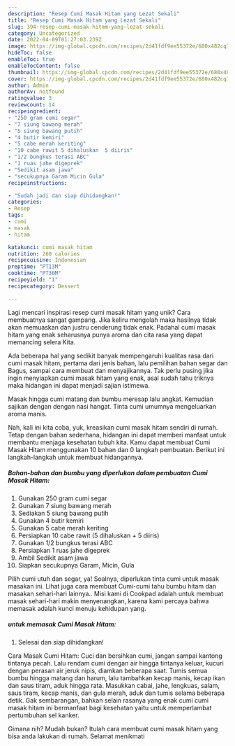 ```yaml
---
description: "Resep Cumi Masak Hitam yang Lezat Sekali"
title: "Resep Cumi Masak Hitam yang Lezat Sekali"
slug: 394-resep-cumi-masak-hitam-yang-lezat-sekali
category: Uncategorized
date: 2022-04-09T01:27:03.239Z
image: https://img-global.cpcdn.com/recipes/2d41fdf9ee55372e/680x482cq70/cumi-masak-hitam-foto-resep-utama.jpg
hideToc: false
enableToc: true
enableTocContent: false
thumbnail: https://img-global.cpcdn.com/recipes/2d41fdf9ee55372e/680x482cq70/cumi-masak-hitam-foto-resep-utama.jpg
cover: https://img-global.cpcdn.com/recipes/2d41fdf9ee55372e/680x482cq70/cumi-masak-hitam-foto-resep-utama.jpg
author: Admin
authorAv: notfound
ratingvalue: 3
reviewcount: 14
recipeingredient:
- "250 gram cumi segar"
- "7 siung bawang merah"
- "5 siung bawang putih"
- "4 butir kemiri"
- "5 cabe merah keriting"
- "10 cabe rawit 5 dihaluskan  5 diiris"
- "1/2 bungkus terasi ABC"
- "1 ruas jahe digeprek"
- "Sedikit asam jawa"
- "secukupnya Garam Micin Gula"
recipeinstructions:

- "Sudah jadi dan siap dihidangkan!"
categories:
- Resep
tags:
- cumi
- masak
- hitam

katakunci: cumi masak hitam 
nutrition: 260 calories
recipecuisine: Indonesian
preptime: "PT13M"
cooktime: "PT30M"
recipeyield: "1"
recipecategory: Dessert

---
```





Lagi mencari inspirasi resep cumi masak hitam yang unik? Cara membuatnya sangat gampang. Jika keliru mengolah maka hasilnya tidak akan memuaskan dan justru cenderung tidak enak. Padahal cumi masak hitam yang enak seharusnya punya aroma dan cita rasa yang dapat memancing selera Kita.





Ada beberapa hal yang sedikit banyak mempengaruhi kualitas rasa dari cumi masak hitam, pertama dari jenis bahan, lalu pemilihan bahan segar dan Bagus, sampai cara membuat dan menyajikannya. Tak perlu pusing jika ingin menyiapkan cumi masak hitam yang enak,      asal sudah tahu triknya maka hidangan ini dapat menjadi sajian istimewa.














Masak hingga cumi matang dan bumbu meresap lalu angkat. Kemudian sajikan dengan dengan nasi hangat. Tinta cumi umumnya mengeluarkan aroma manis.






Nah, kali ini kita coba, yuk, kreasikan cumi masak hitam sendiri di rumah. Tetap dengan bahan sederhana, hidangan ini dapat memberi manfaat untuk membantu menjaga kesehatan tubuh kita. Kamu dapat membuat Cumi Masak Hitam menggunakan 10 bahan dan 0 langkah pembuatan. Berikut ini langkah-langkah untuk membuat hidangannya.

<!--inarticleads1-->

##### Bahan-bahan dan bumbu yang diperlukan dalam pembuatan Cumi Masak Hitam:

1. Gunakan 250 gram cumi segar
1. Gunakan 7 siung bawang merah
1. Sediakan 5 siung bawang putih
1. Gunakan 4 butir kemiri
1. Gunakan 5 cabe merah keriting
1. Persiapkan 10 cabe rawit (5 dihaluskan + 5 diiris)
1. Gunakan 1/2 bungkus terasi ABC
1. Persiapkan 1 ruas jahe digeprek
1. Ambil Sedikit asam jawa
1. Siapkan secukupnya Garam, Micin, Gula


Pilih cumi utuh dan segar, ya! Soalnya, diperlukan tinta cumi untuk masak masakan ini. Lihat juga cara membuat Cumi-cumi tahu bumbu hitam dan masakan sehari-hari lainnya.. Misi kami di Cookpad adalah untuk membuat masak sehari-hari makin menyenangkan, karena kami percaya bahwa memasak adalah kunci menuju kehidupan yang. 

<!--inarticleads2-->

#####  untuk memasak Cumi Masak Hitam:


1. Selesai dan siap dihidangkan!

Cara Masak Cumi Hitam: Cuci dan bersihkan cumi, jangan sampai kantong tintanya pecah. Lalu rendam cumi dengan air hingga tintanya keluar, kucuri dengan perasan air jeruk nipis, diamkan beberapa saat. Tumis semua bumbu hingga matang dan harum, lalu tambahkan kecap manis, kecap ikan dan saus tiram, aduk hingga rata. Masukkan cabai, jahe, lengkuas, salam, saus tiram, kecap manis, dan gula merah, aduk dan tumis selama beberapa detik. Gak sembarangan, bahkan selain rasanya yang enak cumi cumi masak hitam ini bermanfaat bagi kesehatan yaitu untuk memperlambat pertumbuhan sel kanker. 

Gimana nih? Mudah bukan? Itulah cara membuat cumi masak hitam yang bisa anda lakukan di rumah. Selamat menikmati

